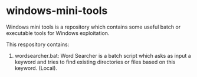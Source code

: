 # windows-mini-tools
Windows mini tools is a repository which contains some useful batch or executable tools for Windows exploitation.

This respository contains:

1) wordsearcher.bat: Word Searcher is a batch script which asks as input a keyword and tries to find existing directories or files based on this keyword. (Local).
